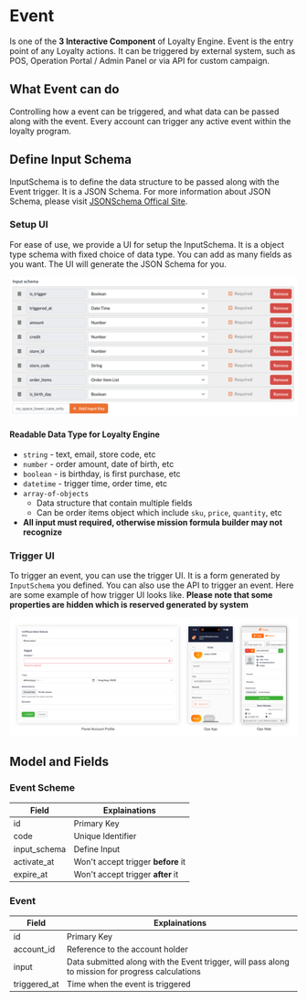# Event
Is one of the **3 Interactive Component** of Loyalty Engine. Event is the entry point of any Loyalty actions. It can be triggered by external system, such as POS, Operation Portal / Admin Panel or via API for custom campaign.

## What Event can do
Controlling how a event can be triggered, and what data can be passed along with the event. Every account can trigger any active event within the loyalty program.

## Define Input Schema
InputSchema is to define the data structure to be passed along with the Event trigger. It is a JSON Schema. For more information about JSON Schema, please visit [JSONSchema Offical Site](https://json-schema.org/).

### Setup UI
For ease of use, we provide a UI for setup the InputSchema. It is a object type schema with fixed choice of data type. You can add as many fields as you want. The UI will generate the JSON Schema for you.

![Loyalty Engine Setup UI For RewardSchemeUnit](../img/ui-for-setup-event-input-schema.png)

#### Readable Data Type for Loyalty Engine
 - `string` - text, email, store code, etc
 - `number` - order amount, date of birth, etc
 - `boolean` - is birthday, is first purchase, etc
 - `datetime` - trigger time, order time, etc
 - `array-of-objects`
     - Data structure that contain multiple fields
     - Can be order items object which include `sku`, `price`, `quantity`, etc
 - **All input must required, otherwise mission formula builder may not recognize**

### Trigger UI
To trigger an event, you can use the trigger UI. It is a form generated by `InputSchema` you defined. You can also use the API to trigger an event. Here are some example of how trigger UI looks like. **Please note that some properties are hidden which is reserved generated by system**

![Some example of how trigger UI looks](../img/ui-event-trigger.png)

## Model and Fields

### Event Scheme
|Field|Explainations|
|---|---|
|id|Primary Key|
|code|Unique Identifier|
|input_schema|Define Input |
|activate_at|Won't accept trigger **before** it|
|expire_at|Won't accept trigger **after** it|

### Event
|Field|Explainations|
|---|---|
|id|Primary Key|
|account_id|Reference to the account holder|
|input|Data submitted along with the Event trigger, will pass along to mission for progress calculations|
|triggered_at|Time when the event is triggered|
